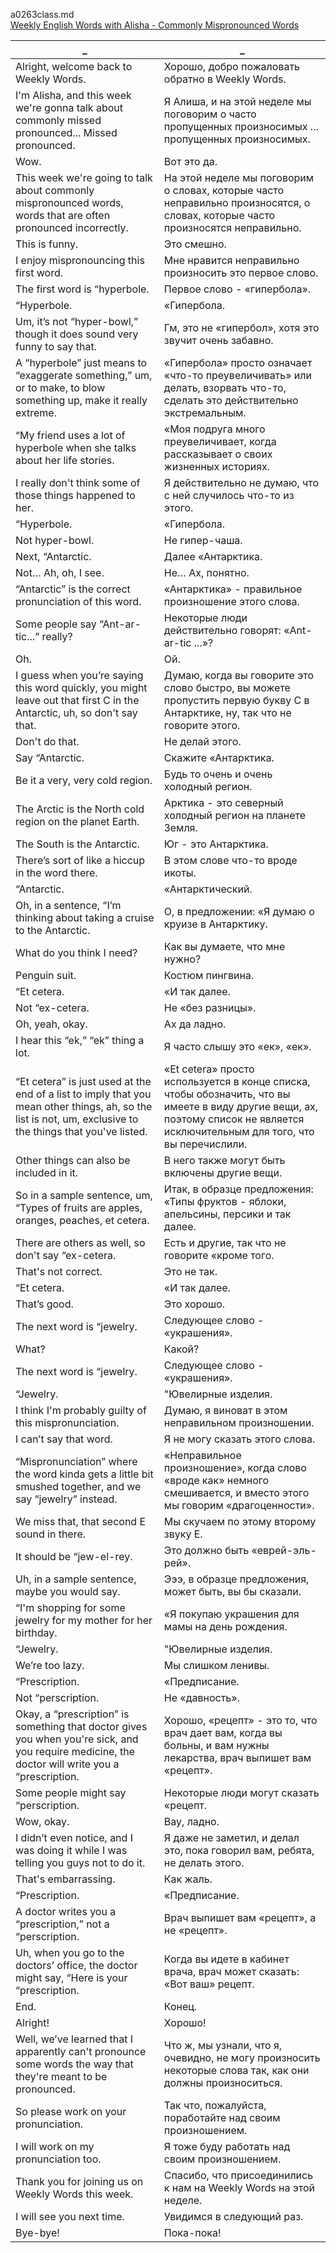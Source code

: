 a0263class.md  
[Weekly English Words with Alisha - Commonly Mispronounced Words](https://www.youtube.com/watch?v=QW4GlszU2PU)





_|_
--|--
Alright, welcome back to Weekly Words.|Хорошо, добро пожаловать обратно в Weekly Words.
I'm Alisha, and this week we're gonna talk about commonly missed pronounced... Missed pronounced.|Я Алиша, и на этой неделе мы поговорим о часто пропущенных произносимых ... пропущенных произносимых.
Wow.|Вот это да.
This week we're going to talk about commonly mispronounced words, words that are often pronounced incorrectly.|На этой неделе мы поговорим о словах, которые часто неправильно произносятся, о словах, которые часто произносятся неправильно.
This is funny.|Это смешно.
I enjoy mispronouncing this first word.|Мне нравится неправильно произносить это первое слово.
The first word is “hyperbole.|Первое слово - «гипербола».
“Hyperbole.|«Гипербола.
Um, it’s not “hyper-bowl,” though it does sound very funny to say that.|Гм, это не «гипербол», хотя это звучит очень забавно.
A “hyperbole” just means to “exaggerate something,” um, or to make, to blow something up, make it really extreme.|«Гипербола» просто означает «что-то преувеличивать» или делать, взорвать что-то, сделать это действительно экстремальным.
“My friend uses a lot of hyperbole when she talks about her life stories.|«Моя подруга много преувеличивает, когда рассказывает о своих жизненных историях.
I really don't think some of those things happened to her.|Я действительно не думаю, что с ней случилось что-то из этого.
“Hyperbole.|«Гипербола.
Not hyper-bowl.|Не гипер-чаша.
Next, “Antarctic.|Далее «Антарктика.
Not… Ah, oh, I see.|Не… Ах, понятно.
“Antarctic” is the correct pronunciation of this word.|«Антарктика» - правильное произношение этого слова.
Some people say “Ant-ar-tic...” really?|Некоторые люди действительно говорят: «Ant-ar-tic ...»?
Oh.|Ой.
I guess when you’re saying this word quickly, you might leave out that first C in the Antarctic, uh, so don't say that.|Думаю, когда вы говорите это слово быстро, вы можете пропустить первую букву C в Антарктике, ну, так что не говорите этого.
Don't do that.|Не делай этого.
Say “Antarctic.|Скажите «Антарктика.
Be it a very, very cold region.|Будь то очень и очень холодный регион.
The Arctic is the North cold region on the planet Earth.|Арктика - это северный холодный регион на планете Земля.
The South is the Antarctic.|Юг - это Антарктика.
There’s sort of like a hiccup in the word there.|В этом слове что-то вроде икоты.
“Antarctic.|«Антарктический.
Oh, in a sentence, “I’m thinking about taking a cruise to the Antarctic.|О, в предложении: «Я думаю о круизе в Антарктику.
What do you think I need?|Как вы думаете, что мне нужно?
Penguin suit.|Костюм пингвина.
“Et cetera.|«И так далее.
Not “ex-cetera.|Не «без разницы».
Oh, yeah, okay.|Ах да ладно.
I hear this “ek,” “ek” thing a lot.|Я часто слышу это «ек», «ек».
“Et cetera” is just used at the end of a list to imply that you mean other things, ah, so the list is not, um, exclusive to the things that you've listed.|«Et cetera» просто используется в конце списка, чтобы обозначить, что вы имеете в виду другие вещи, ах, поэтому список не является исключительным для того, что вы перечислили.
Other things can also be included in it.|В него также могут быть включены другие вещи.
So in a sample sentence, um, “Types of fruits are apples, oranges, peaches, et cetera.|Итак, в образце предложения: «Типы фруктов - яблоки, апельсины, персики и так далее.
There are others as well, so don't say “ex-cetera.|Есть и другие, так что не говорите «кроме того.
That's not correct.|Это не так.
“Et cetera.|«И так далее.
That’s good.|Это хорошо.
The next word is “jewelry.|Следующее слово - «украшения».
What?|Какой?
The next word is “jewelry.|Следующее слово - «украшения».
“Jewelry.|"Ювелирные изделия.
I think I'm probably guilty of this mispronunciation.|Думаю, я виноват в этом неправильном произношении.
I can’t say that word.|Я не могу сказать этого слова.
“Mispronunciation” where the word kinda gets a little bit smushed together, and we say “jewelry” instead.|«Неправильное произношение», когда слово «вроде как» немного смешивается, и вместо этого мы говорим «драгоценности».
We miss that, that second E sound in there.|Мы скучаем по этому второму звуку Е.
It should be “jew-el-rey.|Это должно быть «еврей-эль-рей».
Uh, in a sample sentence, maybe you would say.|Эээ, в образце предложения, может быть, вы бы сказали.
“I'm shopping for some jewelry for my mother for her birthday.|«Я покупаю украшения для мамы на день рождения.
“Jewelry.|"Ювелирные изделия.
We’re too lazy.|Мы слишком ленивы.
“Prescription.|«Предписание.
Not “perscription.|Не «давность».
Okay, a “prescription” is something that doctor gives you when you're sick, and you require medicine, the doctor will write you a “prescription.|Хорошо, «рецепт» - это то, что врач дает вам, когда вы больны, и вам нужны лекарства, врач выпишет вам «рецепт».
Some people might say “perscription.|Некоторые люди могут сказать «рецепт.
Wow, okay.|Вау, ладно.
I didn’t even notice, and I was doing it while I was telling you guys not to do it.|Я даже не заметил, и делал это, пока говорил вам, ребята, не делать этого.
That's embarrassing.|Как жаль.
“Prescription.|«Предписание.
A doctor writes you a “prescription,” not a “perscription.|Врач выпишет вам «рецепт», а не «рецепт».
Uh, when you go to the doctors’ office, the doctor might say, “Here is your “prescription.|Когда вы идете в кабинет врача, врач может сказать: «Вот ваш» рецепт.
End.|Конец.
Alright!|Хорошо!
Well, we’ve learned that I apparently can't pronounce some words the way that they're meant to be pronounced.|Что ж, мы узнали, что я, очевидно, не могу произносить некоторые слова так, как они должны произноситься.
So please work on your pronunciation.|Так что, пожалуйста, поработайте над своим произношением.
I will work on my pronunciation too.|Я тоже буду работать над своим произношением.
Thank you for joining us on Weekly Words this week.|Спасибо, что присоединились к нам на Weekly Words на этой неделе.
I will see you next time.|Увидимся в следующий раз.
Bye-bye!|Пока-пока!
